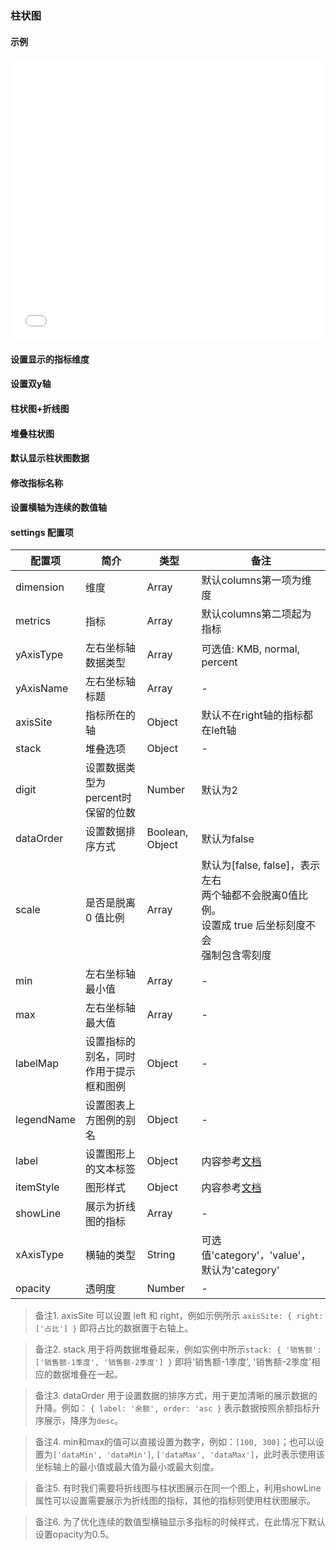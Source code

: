 ### 柱状图

#### 示例

<iframe width="100%" height="450" src="//jsfiddle.net/vue_echarts/1Le0wps5/33/embedded/result,html,js/?bodyColor=fff" allowfullscreen="allowfullscreen" frameborder="0"></iframe>

#### 设置显示的指标维度

<vuep template="#set-metrics-dimension"></vuep>

<script v-pre type="text/x-template" id="set-metrics-dimension">
<template>
  <ve-histogram :data="chartData" :settings="chartSettings"></ve-histogram>
</template>

<script>
  module.exports = {
    created: function () {
      this.chartData = {
        columns: ['日期', '成本', '利润', '占比', '其他'],
        rows: [
          { '成本': 1523, '日期': '1月1日', '利润': 1523, '占比': 0.12, '其他': 100 },
          { '成本': 1223, '日期': '1月2日', '利润': 1523, '占比': 0.345, '其他': 100 },
          { '成本': 2123, '日期': '1月3日', '利润': 1523, '占比': 0.7, '其他': 100 },
          { '成本': 4123, '日期': '1月4日', '利润': 1523, '占比': 0.31, '其他': 100 }
        ]
      }
      this.chartSettings = {
        metrics: ['成本', '利润'],
        dimension: ['日期']
      }
    }
  }
</script>
</script>

#### 设置双y轴

<vuep template="#set-double-y-axis"></vuep>

<script v-pre type="text/x-template" id="set-double-y-axis">
<template>
  <ve-histogram :data="chartData" :settings="chartSettings"></ve-histogram>
</template>

<script>
  module.exports = {
    created: function () {
      this.chartData = {
        columns: ['日期', '成本', '利润', '占比', '其他'],
        rows: [
          { '日期': '1月1日', '成本': 1523, '利润': 1523, '占比': 0.12, '其他': 100 },
          { '日期': '1月2日', '成本': 1223, '利润': 1523, '占比': 0.345, '其他': 100 },
          { '日期': '1月3日', '成本': 2123, '利润': 1523, '占比': 0.7, '其他': 100 },
          { '日期': '1月4日', '成本': 4123, '利润': 1523, '占比': 0.31, '其他': 100 }
        ]
      }
      this.chartSettings = {
        axisSite: { right: ['占比'] },
        yAxisType: ['KMB', 'percent'],
        yAxisName: ['数值', '比率']
      }
    }
  }
</script>
</script>

#### 柱状图+折线图

<vuep template="#histogram-line"></vuep>

<script v-pre type="text/x-template" id="histogram-line">
<template>
  <ve-histogram :data="chartData" :settings="chartSettings"></ve-histogram>
</template>

<script>
  module.exports = {
    created: function () {
      this.chartData = {
        columns: ['日期', '成本', '利润', '占比', '其他'],
        rows: [
          { '日期': '1月1日', '成本': 1523, '利润': 1523, '占比': 0.12, '其他': 100 },
          { '日期': '1月2日', '成本': 1223, '利润': 1921, '占比': 0.345, '其他': 100 },
          { '日期': '1月3日', '成本': 2123, '利润': 5523, '占比': 0.7, '其他': 100 },
          { '日期': '1月4日', '成本': 4123, '利润': 6523, '占比': 0.31, '其他': 100 }
        ]
      }
      this.chartSettings = {
        metrics: ['成本', '利润'],
        showLine: ['利润']
      }
    }
  }
</script>
</script>

#### 堆叠柱状图

<vuep template="#histogram-stack"></vuep>

<script v-pre type="text/x-template" id="histogram-stack">
<template>
  <ve-histogram :data="chartData" :settings="chartSettings"></ve-histogram>
</template>

<script>
  module.exports = {
    created: function () {
      this.chartData = {
        columns: ['日期', '成本', '利润', '占比', '其他'],
        rows: [
          { '日期': '1月1日', '成本': 1523, '利润': 1523, '占比': 0.12, '其他': 100 },
          { '日期': '1月2日', '成本': 1223, '利润': 1921, '占比': 0.345, '其他': 100 },
          { '日期': '1月3日', '成本': 2123, '利润': 5523, '占比': 0.7, '其他': 100 },
          { '日期': '1月4日', '成本': 4123, '利润': 6523, '占比': 0.31, '其他': 100 }
        ]
      }
      this.chartSettings = {
        metrics: ['成本', '利润'],
        stack: { '单价': ['成本', '利润'] }
      }
    }
  }
</script>
</script>

#### 默认显示柱状图数据

<vuep template="#show-data-default"></vuep>

<script v-pre type="text/x-template" id="show-data-default">
<template>
  <ve-histogram :data="chartData" :settings="chartSettings"></ve-histogram>
</template>

<script>
  module.exports = {
    created: function () {
      this.chartData = {
        columns: ['日期', '成本', '利润', '占比', '其他'],
        rows: [
          { '日期': '1月1日', '成本': 1523, '利润': 1523, '占比': 0.12, '其他': 100 },
          { '日期': '1月2日', '成本': 1223, '利润': 1921, '占比': 0.345, '其他': 100 },
          { '日期': '1月3日', '成本': 2123, '利润': 5523, '占比': 0.7, '其他': 100 },
          { '日期': '1月4日', '成本': 4123, '利润': 6523, '占比': 0.31, '其他': 100 }
        ]
      }
      this.chartSettings = {
        label: {
          normal: { show: true, position: "top" }
        }
      }
    }
  }
</script>
</script>

#### 修改指标名称

<vuep template="#change-metrics-name"></vuep>

<script v-pre type="text/x-template" id="change-metrics-name">
<template>
  <ve-histogram :data="chartData" :settings="chartSettings"></ve-histogram>
</template>

<script>
  module.exports = {
    created: function () {
      this.chartData = {
        columns: ['date', 'resume', 'uplevel'],
        rows: [
          { 'date': '1-1', 'resume': 123, 'uplevel': 0.3 },
          { 'date': '1-2', 'resume': 1223, 'uplevel': 0.6 },
          { 'date': '1-3', 'resume': 2123, 'uplevel': 0.9 },
          { 'date': '1-4', 'resume': 4123, 'uplevel': 0.12 },
          { 'date': '1-5', 'resume': 3123, 'uplevel': 0.15 },
          { 'date': '1-6', 'resume': 7123, 'uplevel': 0.2 }
        ]
      }
      this.chartSettings = {
        labelMap: {
          resume: '余额',
          uplevel: '增长率'
        }
      }
    }
  }
</script>
</script>

#### 设置横轴为连续的数值轴

<vuep template="#set-value-axis"></vuep>

<script v-pre type="text/x-template" id="set-value-axis">
<template>
  <ve-histogram :data="chartData" :settings="chartSettings"></ve-histogram>
</template>

<script>
  module.exports = {
    created: function () {
      this.chartData = {
        columns: ['date', 'resume', 'uplevel'],
        rows: [
          { 'date': 10, 'resume': 123, 'uplevel': 1213 },
          { 'date': 11, 'resume': 1223, 'uplevel': 3116 },
          { 'date': 12, 'resume': 2123, 'uplevel': 4119 },
          { 'date': 20, 'resume': 4123, 'uplevel': 1112 },
          { 'date': 21, 'resume': 3123, 'uplevel': 4115 },
          { 'date': 25, 'resume': 7123, 'uplevel': 1212 }
        ]
      }
      this.chartSettings = {
        xAxisType: 'value'
      }
    }
  }
</script>
</script>

#### settings 配置项

| 配置项 | 简介 | 类型 | 备注 |
| --- | --- | --- | --- |
| dimension | 维度 | Array | 默认columns第一项为维度 |
| metrics | 指标 | Array | 默认columns第二项起为指标 |
| yAxisType | 左右坐标轴数据类型 | Array | 可选值: KMB, normal, percent |
| yAxisName | 左右坐标轴标题 | Array | - |
| axisSite | 指标所在的轴 | Object | 默认不在right轴的指标都在left轴 |
| stack | 堆叠选项 | Object | - |
| digit | 设置数据类型为percent时保留的位数 | Number | 默认为2 |
| dataOrder | 设置数据排序方式 | Boolean, Object | 默认为false |
| scale | 是否是脱离 0 值比例 | Array | 默认为[false, false]，表示左右<br>两个轴都不会脱离0值比例。<br>设置成 true 后坐标刻度不会<br>强制包含零刻度<br> |
| min | 左右坐标轴最小值 | Array | - |
| max | 左右坐标轴最大值 | Array | - |
| labelMap | 设置指标的别名，同时作用于提示框和图例| Object | - |
| legendName | 设置图表上方图例的别名 | Object | - |
| label | 设置图形上的文本标签 | Object | 内容参考[文档](http://echarts.baidu.com/option.html#series-bar.label) |
| itemStyle | 图形样式 | Object | 内容参考[文档](http://echarts.baidu.com/option.html#series-bar.itemStyle) |
| showLine | 展示为折线图的指标 | Array | - |
| xAxisType | 横轴的类型 | String | 可选值'category'，'value'，默认为'category' |
| opacity | 透明度 | Number | - |

> 备注1. axisSite 可以设置 left 和 right，例如示例所示 `axisSite: { right: ['占比'] }` 即将占比的数据置于右轴上。

> 备注2. stack 用于将两数据堆叠起来，例如实例中所示`stack: { '销售额': ['销售额-1季度', '销售额-2季度'] }` 即将'销售额-1季度', '销售额-2季度'相应的数据堆叠在一起。

> 备注3. dataOrder 用于设置数据的排序方式，用于更加清晰的展示数据的升降。例如： `{ label: '余额', order: 'asc }` 表示数据按照余额指标升序展示，降序为`desc`。

> 备注4. min和max的值可以直接设置为数字，例如：`[100, 300]`；也可以设置为`['dataMin', 'dataMin']`, `['dataMax', 'dataMax']`，此时表示使用该坐标轴上的最小值或最大值为最小或最大刻度。

> 备注5. 有时我们需要将折线图与柱状图展示在同一个图上，利用showLine属性可以设置需要展示为折线图的指标，其他的指标则使用柱状图展示。

> 备注6. 为了优化连续的数值型横轴显示多指标的时候样式，在此情况下默认设置opacity为0.5。
